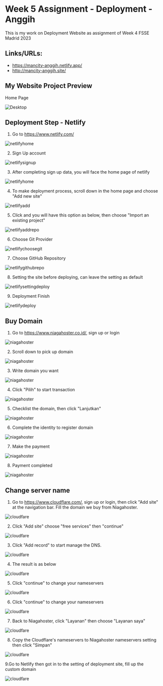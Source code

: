 # Week 5 Assignment - Deployment - Anggih

This is my work on Deployment Website as assignment of Week 4
FSSE Madrid 2023

## Links/URLs:

- <https://mancity-anggih.netlify.app/>
- <http://mancity-anggih.site/>

## My Website Project Preview

Home Page

![Desktop](assets/home.JPG)

## Deployment Step - Netlify

1. Go to <https://www.netlify.com/>

![netlifyhome](assets/netlify0.jpg)

2. Sign Up account

![netlifysignup](assets/netlify1.jpg)

3. After completing sign up data, you will face the home page of netlify

![netlifyhome](assets/netlify2.jpg)

4. To make deployment process, scroll down in the home page and choose "Add new site"

![netlifyadd](assets/netlify3.jpg)

5. Click and you will have this option as below, then choose "Import an existing project"

![netlifyaddrepo](assets/netlify4.jpg)

6. Choose Git Provider

![netlifychoosegit](assets/netlify5.jpg)

7. Choose GitHub Repository

![netlifygithubrepo](assets/netlify6.jpg)

8. Setting the site before deploying, can leave the setting as default

![netlifysettingdeploy](assets/netlify7.jpg)

9. Deployment Finish

![netlifydeploy](assets/netlify8.jpg)

## Buy Domain

1. Go to <https://www.niagahoster.co.id/>, sign up or login

![niagahoster](assets/niagahoster.jpg)

2. Scroll down to pick up domain

![niagahoster](assets/niagahoster1.jpg)

3. Write domain you want

![niagahoster](assets/niagahoster2.jpg)

4. Click "Pilih" to start transaction

![niagahoster](assets/niagahoster3.jpg)

5. Checklist the domain, then click "Lanjutkan"

![niagahoster](assets/niagahoster4.jpg)

6. Complete the identity to register domain

![niagahoster](assets/niagahoster5.jpg)

7. Make the payment

![niagahoster](assets/niagahoster6.jpg)

8. Payment completed

![niagahoster](assets/niagahoster9.jpg)

## Change server name

1. Go to <https://www.cloudflare.com/>, sign up or login, then click "Add site" at the navigation bar. Fill the domain we buy from Niagahoster.

![cloudfare](assets/cloudfare1.jpg)

2. Click "Add site" choose "free services" then "continue"

![cloudfare](assets/cloudfare2.jpg)

3. Click "Add record" to start manage the DNS.

![cloudfare](assets/cloudfare3.jpg)

4. The result is as below

![cloudfare](assets/cloudfare4.jpg)

5. Click "continue" to change your nameservers

![cloudfare](assets/cloudfare5.jpg)

6. Click "continue" to change your nameservers

![cloudfare](assets/cloudfare5.jpg)

7. Back to Niagahoster, click "Layanan" then choose "Layanan saya"

![cloudfare](assets/cloudfare6.jpg)

8. Copy the Cloudflare's nameservers to Niagahoster nameservers setting then click "Simpan"

![cloudfare](assets/cloudfare7.jpg)

9.Go to Netlify then got in to the setting of deployment site, fill up the custom domain

![cloudfare](assets/cloudfare8.jpg)
